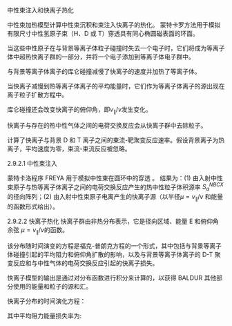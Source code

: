 中性束注入和快离子热化

中性束加热模型计算中性束沉积和束注入快离子的热化。
蒙特卡罗方法用于模拟有限尺寸中性氢原子束（H、D 或 T）穿透具有同心椭圆磁表面的环面。

当这些中性原子在与背景等离子体粒子碰撞时失去一个电子时，它们将成为等离子体中超热快离子群的一部分，并将一个电子添加到等离子体电子群中。

与背景等离子体离子的库仑碰撞减慢了快离子的速度并加热了等离子体。

当快离子减慢到热等离子体离子的平均能量时，它们作为等离子体离子的源出现在离子粒子扩散方程中。

库仑碰撞还会改变快离子的俯仰角，即$v_{\parallel}/v$发生变化。

快离子与存在的热中性气体之间的电荷交换反应会从快离子群中去除粒子。

计算了快离子与背景 D 和 T 离子之间的束流-靶聚变反应速率。假设背景离子为热离子，平均速度为零，束流-束流反应被忽略。

2.9.2.1 中性束注入

蒙特卡洛程序 FREYA 用于模拟中性束在圆环中的穿透 。
结果为：(1) 由入射中性束原子与热等离子体离子之间的电荷交换反应产生的热中性粒子体积源率 $S_a^{NBCX}$ 的径向阵列；(2) 由入射中性束原子电离产生的快离子源（以半径$\mu=v_{\parallel}/v$ 和能量的函数形式给出）。

2.9.2.2 快离子热化
快离子群由非热分布表示，它是径向区域、能量 E 和俯仰角余弦 $\mu=v_{\parallel}/v$的函数。

该分布随时间演变的方程是福克-普朗克方程的一个形式，其中包括与背景等离子体碰撞引起的平均阻力和俯仰角扩散的影响，以及与背景等离子体离子的 D-T 聚变反应和与中性气体的电荷交换反应引起的快离子损失。

快离子模型的输出是通过对分布函数进行积分来计算的，以获得 BALDUR 其他部分使用的能量和粒子的源和汇。

快离子分布的时间演化方程：

其中平均阻力能量损失率为:

<!--stackedit_data:
eyJoaXN0b3J5IjpbMTIwOTExNTY0NF19
-->